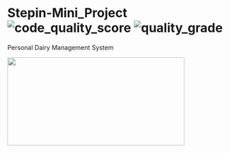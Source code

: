 # Stepin-Mini_Project  ![code_quality_score](https://www.code-inspector.com/project/27558/status/svg)  ![quality_grade](https://www.code-inspector.com/project/27558/score/svg)
Personal Dairy Management System

<img src="https://www.one-resource.com/wp-content/uploads/Virtual-assistant-diary-planner.png" width=400 height=200>
